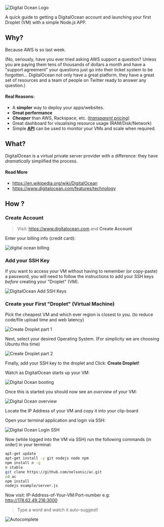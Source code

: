 ![Digital Ocean Logo](https://i.imgur.com/VbLgu2p.jpg)


A quick guide to getting a DigitalOcean account and launching your first Droplet (VM) with a simple Node.js APP.

## Why?

Because AWS is so last week.

(No, seriously, have you ever tried asking AWS support a question?
  Unless you are paying them tens of thousands of dollars a month
  and have a "support agreement" your questions just go into
  their ticket system to be forgotten... DigitalOcean not only
  have a great platform, they have a great set of resources and
  a team of people on Twitter ready to answer any question.)

#### Real Reasons:

- A **simpler** way to deploy your apps/websites.
- **Great performance**
- ***Cheaper*** than AWS, Rackspace, etc. ([*transparent pricing*](https://www.digitalocean.com/pricing/))
- Great dashboard for visualising resource usage (RAM/Disk/Network)
- Simple [**API**](https://developers.digitalocean.com/) can be used to
monitor your VMs and scale when required.

## What?

DigitalOcean is a virtual private server provider with a difference:
they have *dramatically* simplified the process.

#### Read More

- https://en.wikipedia.org/wiki/DigitalOcean
- https://www.digitalocean.com/features/technology


## How ?

### Create Account

> Visit: https://www.digitalocean.com and **Create Account**


Enter your billing info (credit card):

![digital ocean billing](https://i.imgur.com/VJGrSUA.png)

### Add your SSH Key

If you want to access your VM without having to remember
(or copy-paste) a password, you will need to follow the
instructions to add your SSH keys *before* creating your
"Droplet" (VM).

![DigitalOcean Add SSH Keys](https://i.imgur.com/5HNevKr.png)


### Create your First "Droplet" (Virtual Machine)

Pick the cheapest VM and which ever region is closest to you.
(to reduce code/file upload time and web latency)

![Create Droplet part 1](https://i.imgur.com/O2MiBam.png)

Next, select your desired Operating System.
(For simplicity we are choosing Ubuntu this time)

![Create Droplet part 2](https://i.imgur.com/lXHc9va.png)

Finally, add your SSH key to the droplet and Click:
**Create Droplet!**

Watch as DigitalOcean starts up your VM:

![Digital Ocean booting](https://i.imgur.com/vC9EJdU.png)


Once this is started you should now see an *overview* of your VM:

![Digital Ocean overview](https://i.imgur.com/lAqDb9A.png)

Locate the IP Address of your VM and copy it into your clip-board

Open your terminal application and login via SSH:

![Digital Ocean Login SSH](https://i.imgur.com/u02XRfV.png)

Now (while logged into the VM via SSH)
run the following commands (in order) in your terminal:
```sh
apt-get update
apt-get install -y git nodejs node npm
npm install n -g
n stable
git clone https://github.com/nelsonic/ac.git
cd ac
npm install
nodejs example/server.js
```

Now visit: IP-Address-of-Your-VM:Port-number
e.g: http://178.62.49.216:3000

> Type a word and watch it auto-suggest!

![Autocomplete](https://i.imgur.com/Tf9jiwR.png)
